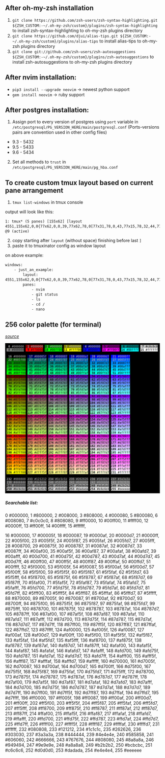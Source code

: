 ## After oh-my-zsh installation
1. `git clone https://github.com/zsh-users/zsh-syntax-highlighting.git ${ZSH_CUSTOM:-~/.oh-my-zsh/custom}/plugins/zsh-syntax-highlighting` to install zsh-syntax-highlighting to oh-my-zsh plugins directory
2. `git clone https://github.com/djui/alias-tips.git ${ZSH_CUSTOM:-~/.oh-my-zsh/custom}/plugins/alias-tips` to install alias-tips to oh-my-zsh plugins directory
3. `git clone git://github.com/zsh-users/zsh-autosuggestions ${ZSH_CUSTOM:-~/.oh-my-zsh/custom}/plugins/zsh-autosuggestions` to install zsh-autosuggestions to oh-my-zsh plugins directory

## After nvim installation:
- `pip3 install --upgrade neovim` -> newest python support
- `gem install neovim` -> ruby support

## After postgres installation:
1. Assign port to every version of postgres using `port` variable in `/etc/postgresql/PG_VERSION_HERE/main/postgresql.conf` (Ports-versions pairs are convention used in other config files)
  - 9.3 - 5432
  - 9.5 - 5433
  - 9.6 - 5434
2. Set all methods to `trust` in `/etc/postgresql/PG_VERSION_HERE/main/pg_hba.conf`

## To create custom tmux layout based on current pane arrangement
1. `tmux list-windows` in tmux console

output will look like this:
```
1: tmux* (5 panes) [155x62] [layout 4551,155x62,0,0{77x62,0,0,39,77x62,78,0[77x31,78,0,43,77x15,78,32,44,77x14,78,48{38x14,78,48,45,38x14,117,48,46}]}] @9 (active)
```
2. copy starting after `layout` (without space) finishing before last `]`
3. paste it to tmuxinator config as window layout

on above example:
```
windows:
    - just_an_example:
        layout: 4551,155x62,0,0{77x62,0,0,39,77x62,78,0[77x31,78,0,43,77x15,78,32,44,77x14,78,48{38x14,78,48,45,38x14,117,48,46}]}
        panes:
            - nvim
            - git status
            - ls
            - cd /
            - nano
```



## 256 color palette (for terminal)
*[source](http://www.calmar.ws/vim/256-xterm-24bit-rgb-color-chart.html)*

![](https://github.com/dominikduda/config_files/blob/master/256_color_palette.png)

##### Searchable list:

0 #000000, 1 #800000, 2 #008000, 3 #808000,
4 #000080, 5 #800080, 6 #008080, 7 #c0c0c0,
8 #808080, 9 #ff0000, 10 #00ff00, 11 #ffff00,
12 #0000ff, 13 #ff00ff, 14 #00ffff, 15 #ffffff,

16 #000000, 17 #00005f, 18 #000087,
19 #0000af, 20 #0000d7, 21 #0000ff,
22 #005f00, 23 #005f5f, 24 #005f87,
25 #005faf, 26 #005fd7, 27 #005fff,
28 #008700, 29 #00875f, 30 #008787,
31 #0087af, 32 #0087d7, 33 #0087ff,
34 #00af00, 35 #00af5f, 36 #00af87,
37 #00afaf, 38 #00afd7, 39 #00afff,
40 #00d700, 41 #00d75f, 42 #00d787,
43 #00d7af, 44 #00d7d7, 45 #00d7ff,
46 #00ff00, 47 #00ff5f, 48 #00ff87,
49 #00ffaf, 50 #00ffd7, 51 #00ffff,
52 #5f0000, 53 #5f005f, 54 #5f0087,
55 #5f00af, 56 #5f00d7, 57 #5f00ff,
58 #5f5f00, 59 #5f5f5f, 60 #5f5f87,
61 #5f5faf, 62 #5f5fd7, 63 #5f5fff,
64 #5f8700, 65 #5f875f, 66 #5f8787,
67 #5f87af, 68 #5f87d7, 69 #5f87ff,
70 #5faf00, 71 #5faf5f, 72 #5faf87,
73 #5fafaf, 74 #5fafd7, 75 #5fafff,
76 #5fd700, 77 #5fd75f, 78 #5fd787,
79 #5fd7af, 80 #5fd7d7, 81 #5fd7ff,
82 #5fff00, 83 #5fff5f, 84 #5fff87,
85 #5fffaf, 86 #5fffd7, 87 #5fffff,
88 #870000, 89 #87005f, 90 #870087,
91 #8700af, 92 #8700d7, 93 #8700ff,
94 #875f00, 95 #875f5f, 96 #875f87,
97 #875faf, 98 #875fd7, 99 #875fff,
100 #878700, 101 #87875f, 102 #878787,
103 #8787af, 104 #8787d7, 105 #8787ff,
106 #87af00, 107 #87af5f, 108 #87af87,
109 #87afaf, 110 #87afd7, 111 #87afff,
112 #87d700, 113 #87d75f, 114 #87d787,
115 #87d7af, 116 #87d7d7, 117 #87d7ff,
118 #87ff00, 119 #87ff5f, 120 #87ff87,
121 #87ffaf, 122 #87ffd7, 123 #87ffff,
124 #af0000, 125 #af005f, 126 #af0087,
127 #af00af, 128 #af00d7, 129 #af00ff,
130 #af5f00, 131 #af5f5f, 132 #af5f87,
133 #af5faf, 134 #af5fd7, 135 #af5fff,
136 #af8700, 137 #af875f, 138 #af8787,
139 #af87af, 140 #af87d7, 141 #af87ff,
142 #afaf00, 143 #afaf5f, 144 #afaf87,
145 #afafaf, 146 #afafd7, 147 #afafff,
148 #afd700, 149 #afd75f, 150 #afd787,
151 #afd7af, 152 #afd7d7, 153 #afd7ff,
154 #afff00, 155 #afff5f, 156 #afff87,
157 #afffaf, 158 #afffd7, 159 #afffff,
160 #d70000, 161 #d7005f, 162 #d70087,
163 #d700af, 164 #d700d7, 165 #d700ff,
166 #d75f00, 167 #d75f5f, 168 #d75f87,
169 #d75faf, 170 #d75fd7, 171 #d75fff,
172 #d78700, 173 #d7875f, 174 #d78787,
175 #d787af, 176 #d787d7, 177 #d787ff,
178 #d7af00, 179 #d7af5f, 180 #d7af87,
181 #d7afaf, 182 #d7afd7, 183 #d7afff,
184 #d7d700, 185 #d7d75f, 186 #d7d787,
187 #d7d7af, 188 #d7d7d7, 189 #d7d7ff,
190 #d7ff00, 191 #d7ff5f, 192 #d7ff87,
193 #d7ffaf, 194 #d7ffd7, 195 #d7ffff,
196 #ff0000, 197 #ff005f, 198 #ff0087,
199 #ff00af, 200 #ff00d7, 201 #ff00ff,
202 #ff5f00, 203 #ff5f5f, 204 #ff5f87,
205 #ff5faf, 206 #ff5fd7, 207 #ff5fff,
208 #ff8700, 209 #ff875f, 210 #ff8787,
211 #ff87af, 212 #ff87d7, 213 #ff87ff,
214 #ffaf00, 215 #ffaf5f, 216 #ffaf87,
217 #ffafaf, 218 #ffafd7, 219 #ffafff,
220 #ffd700, 221 #ffd75f, 222 #ffd787,
223 #ffd7af, 224 #ffd7d7, 225 #ffd7ff,
226 #ffff00, 227 #ffff5f, 228 #ffff87,
229 #ffffaf, 230 #ffffd7, 231 #ffffff,
232 #080808, 233 #121212, 234 #1c1c1c,
235 #262626, 236 #303030, 237 #3a3a3a,
238 #444444, 239 #4e4e4e, 240 #585858,
241 #606060, 242 #666666, 243 #767676,
244 #808080, 245 #8a8a8a, 246 #949494,
247 #9e9e9e, 248 #a8a8a8, 249 #b2b2b2,
250 #bcbcbc, 251 #c6c6c6, 252 #d0d0d0,
253 #dadada, 254 #e4e4e4, 255 #eeeeee
